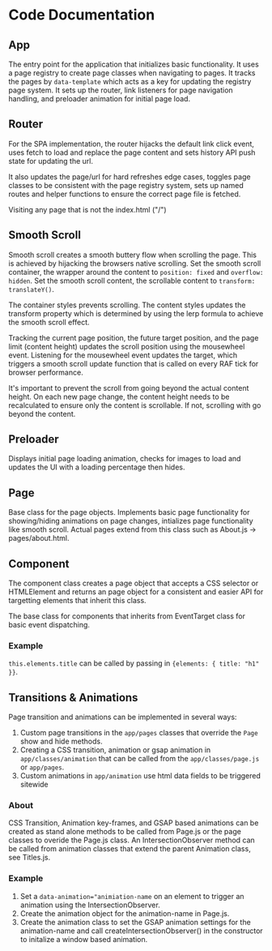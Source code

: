 # Code Documentation


## App

The entry point for the application that initializes basic functionality.
It uses a page registry to create page classes when navigating to pages.
It tracks the pages by `data-template` which acts as a key for updating the registry page system.
It sets up the router, link listeners for page navigation handling, and preloader animation for initial page load. 


## Router

For the SPA implementation, the router hijacks the default link click event, uses fetch to load and replace the page content and sets history API push state for updating the url.

It also updates the page/url for hard refreshes edge cases, toggles page classes to be consistent with the page registry system, sets up named routes and helper functions to ensure the correct page file is fetched.

Visiting any page that is not the index.html ("/") 

## Smooth Scroll

Smooth scroll creates a smooth buttery flow when scrolling the page.
This is achieved by hijacking the browsers native scrolling.
Set the smooth scroll container, the wrapper around the content to `position: fixed` and `overflow: hidden`.
Set the smooth scroll content, the scrollable content to `transform: translateY()`.

The container styles prevents scrolling. The content styles updates the transform property which is determined by using the lerp formula to achieve the smooth scroll effect.

Tracking the current page position, the future target position, and the page limit (content height) updates the scroll position using the mousewheel event. Listening for the mousewheel event updates the target, which triggers a smooth scroll update function that is called on every RAF tick for browser performance.

It's important to prevent the scroll from going beyond the actual content height.
On each new page change, the content height needs to be recalculated to ensure only the content is scrollable.
If not, scrolling with go beyond the content.



## Preloader

Displays initial page loading animation, checks for images to load and updates the UI with a loading percentage then hides.


## Page

Base class for the page objects. Implements basic page functionality for showing/hiding animations on page changes, intializes page functionality like smooth scroll. Actual pages extend from this class such as About.js -> pages/about.html.

## Component

The component class creates a page object that accepts a CSS selector or HTMLElement and returns an page object for a consistent and easier API for targetting elements that inherit this class.

The base class for components that inherits from EventTarget class for basic event dispatching.


### Example
`this.elements.title` can be called by passing in `{elements: { title: "h1" }}`.


## Transitions & Animations

Page transition and animations can be implemented in several ways:

1. Custom page transitions in the `app/pages` classes that override the `Page` show and hide methods.
2. Creating a CSS transition, animation or gsap animation in `app/classes/animation` that can be called from the `app/classes/page.js` or `app/pages`.
3. Custom animations in `app/animation` use html data fields to be triggered sitewide


### About
CSS Transition, Animation key-frames, and GSAP based animations can be created as stand alone methods to be called from Page.js or the page classes to overide the Page.js class. An IntersectionObserver method can be called from animation classes that extend the parent Animation class, see Titles.js. 


### Example
1. Set a `data-animation="animiation-name` on an element to trigger an animation using the IntersectionObserver.
2. Create the animation object for the animation-name in Page.js.
3. Create the animation class to set the GSAP animation settings for the animation-name and call createIntersectionObserver() in the constructor to initalize a window based animation.
